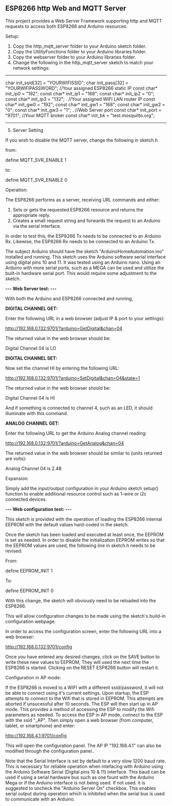 <h2><strong>ESP8266 http Web and MQTT Server</strong></h2>

This project provides a Web Server Framework supporting http and MQTT requests 
to access both ESP8266 and Arduino resources.

Setup:

1. Copy the http_mqtt_server folder to your Arduino sketch folder.
2. Copy the UtilityFunctions folder to your Arduino libraries folder.
3. Copy the webserver folder to your Arduino libraries folder.
4. Change the following in the http_mqtt_server sketch to match your network settings:

<hr>
char init_ssid[32] = "YOURWIFISSID";            
char init_pass[32] = "YOURWIFIPASSWORD";            
//Your assigned ESP8266 static IP            
const char* init_ip0 = "192";            
const char* init_ip1 = "168";            
const char* init_ip2 = "0";            
const char* init_ip3 = "132";            
.            
//Your assigned WIFI LAN router IP            
const char* init_gw0 = "192";                      
const char* init_gw1 = "168";            
const char* init_gw2 = "0";            
const char* init_gw3 = "1";            
.            
//Web Server port            
const char* init_port = "9701";            
//Your MQTT broker            
const char* init_bk = "test.mosquitto.org";            
<hr>            

5. Server Setting

If you wish to disable the MQTT server, change the following in sketch.h

from:

define MQTT_SVR_ENABLE 1

to:

define MQTT_SVR_ENABLE 0

Operation:

The ESP8266 performs as a server, receiving URL commands and either:

1. Sets or gets the requested ESP8266 resource and returns the appropriate reply.
2. Creates a small request string and forwards the request to an Arduino via the serial interface.

In order to test this, the ESP8266 Tx needs to be connected to an Arduino Rx.
Likewise, the ESP8266 Rx needs to be connected to an Arduino Tx.

The subject Arduino should have the sketch "ArduinoHomeAutomation.ino" installed and running.
This sketch uses the Arduino software serial interface using digital pins 10 and 11. It was
tested using an Arduino nano. Using an Arduino with more serial ports, such as a MEGA can be used
and utilize the built-in hardware serial port. This would require some adjustment to the sketch.

<strong>--- Web Server test: ---</strong>

With both the Arduino and ESP8266 connected and running,

<strong>DIGITAL CHANNEL GET:</strong>

Enter the following URL in a web browser (adjust IP & port to your settings):

http://192.168.0.132:9701/?arduino=GetDigital&chan=04

The returned value in the web browser should be:

Digital Channel 04 is LO

<strong>DIGITAL CHANNEL SET:</strong>

Now set the channel HI by entering the following URL:

http://192.168.0.132:9701/?arduino=SetDigital&chan=04&state=1

The returned value in the web browser should be:

Digital Channel 04 is HI

And if something is connected to channel 4, such as an LED, it should illuminate with this command.

<strong>ANALOG CHANNEL GET:</strong>

Enter the following URL to get the Arduino Analog channel reading:

http://192.168.0.132:9701/?arduino=GetAnalog&chan=04

The returned value in the web browser should be similar to (units returned are volts):

Analog Channel 04 is 2.48

Expansion:

Simply add the input/output configuration in your Arduino sketch setup() function to enable
additional resource control such as 1-wire or i2c connected devices.

<strong>--- Web configuration test: ---</strong>

This sketch is provided with the operation of loading the ESP8266 internal EEPROM with the default
values hard-coded in the sketch.

Once the sketch has been loaded and executed at least once, the EEPROM is set as needed. In order to
disable the initialization EEPROM writes so that the EEPROM values are used, the following line 
in sketch.h needs to be revised:

From:

define EEPROM_INIT 1

To:

define EEPROM_INIT 0

With this change, the sketch will obviously need to be reloaded into the ESP8266.

This will allow configuration changes to be made using the sketch's build-in configuration webpage.

In order to access the configuration screen, enter the following URL into a web browser:

http://192.168.0.132:9701/config

Once you have entered any desired changes, click on the SAVE button to write these new values to
EEPROM, They will used the next time the ESP8266 is started. Clicking on the RESET ESP8266 button will
restart it.

Configuration in AP mode:

If the ESP8266 is moved to a WIFI with a different ssid/password, it will not be able to connect using
it's current settings. Upon startup, the ESP attempts to connect to the Wifi that is stored in EEPROM. This
attempts are aborted if unsucessful after 10 seconds. The ESP will then start up in AP mode. This provides
a method of accessing the ESP to modify the Wifi parameters as needed. To access the ESP in AP mode,
connect to the ESP with the ssid "<stored in EEPROM>_AP". Then simply open a web browser (from computer,
tablet, or smartphone) and enter:

http://192.168.4.1:9701/config

This will open the configuration panel. The AP IP "192.168.4.1" can also be modified through the configuration
panel..

Note that the Serial Interface is set by default to a very slow 1200 baud rate. This is necessary for
reliable operation when intefacing  with Arduino using the Arduino Software Serial (Digital pins 10 & 11)
interface. This baud can be used if using a serial hardware bus such as one fount with the Arduino Mega or
if the Arduino interface is not being used. If not used. it is suggested to uncheck the "Arduino Server On"
checkbox. This enables serial output during operation which is inhibited when the serial bus is used
to communicate with an Arduino.






